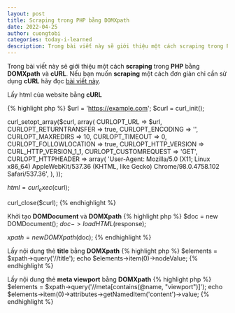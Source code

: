 ```yaml
---
layout: post
title: Scraping trong PHP bằng DOMXpath
date: 2022-04-25
author: cuongtobi
categories: today-i-learned
description: Trong bài viết này sẽ giới thiệu một cách scraping trong PHP bằng DOMXpath và cURL...
---
```

Trong bài viết này sẽ giới thiệu một cách **scraping** trong **PHP** bằng **DOMXpath** và **cURL**. Nếu bạn muốn **scraping** một cách đơn giản chỉ cần sử dụng **cURL** hãy đọc [bài viết này](https://cuongtobi.github.io/scraping-don-gian-trong-php-bang-curl.html).

Lấy html của website bằng **cURL**

{% highlight php %}
$url = 'https://example.com';
$curl = curl_init();

curl_setopt_array($curl, array(
    CURLOPT_URL => $url,
    CURLOPT_RETURNTRANSFER => true,
    CURLOPT_ENCODING => '',
    CURLOPT_MAXREDIRS => 10,
    CURLOPT_TIMEOUT => 0,
    CURLOPT_FOLLOWLOCATION => true,
    CURLOPT_HTTP_VERSION => CURL_HTTP_VERSION_1_1,
    CURLOPT_CUSTOMREQUEST => 'GET',
    CURLOPT_HTTPHEADER => array(
        'User-Agent: Mozilla/5.0 (X11; Linux x86_64) AppleWebKit/537.36 (KHTML, like Gecko) Chrome/98.0.4758.102 Safari/537.36',
    ),
));

$html = curl_exec($curl);

curl_close($curl);
{% endhighlight %}

Khởi tạo **DOMDocument** và **DOMXpath**
{% highlight php %}
$doc = new DOMDocument();
$doc->loadHTML($response);

$xpath = new DOMXpath($doc);
{% endhighlight %}

Lấy nội dung thẻ **title** bằng **DOMXpath**
{% highlight php %}
$elements = $xpath->query('//title');
echo $elements->item(0)->nodeValue;
{% endhighlight %}

Lấy nội dung thẻ **meta viewport** bằng **DOMXpath**
{% highlight php %}
$elements = $xpath->query('//meta[contains(@name, "viewport")]');
echo $elements->item(0)->attributes->getNamedItem('content')->value;
{% endhighlight %}
